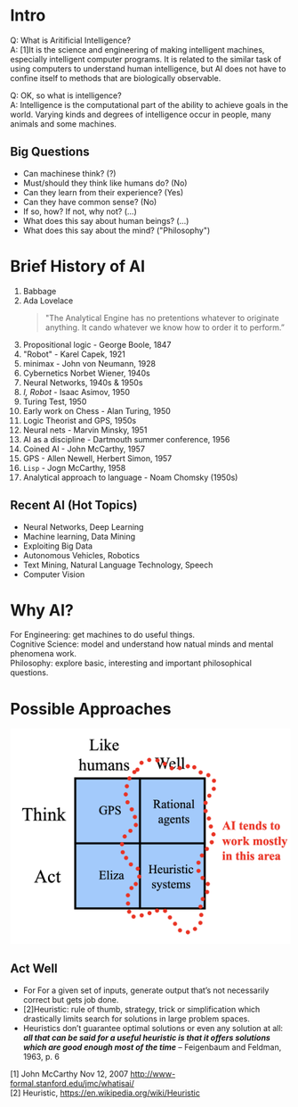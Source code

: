 # Intro
Q: What is Aritificial Intelligence?  
A: [1]It is the science and engineering of making intelligent machines, especially intelligent computer programs. It is related to the similar task of using computers to understand human intelligence, but AI does not have to confine itself to methods that are biologically observable.

Q: OK, so what is intelligence?  
A: Intelligence is the computational part of the ability to achieve goals in the world. Varying kinds and degrees of intelligence occur in people, many animals and some machines.

## Big Questions
- Can machinese think? (?)
- Must/should they think like humans do? (No)
- Can they learn from their experience? (Yes)
- Can they have common sense? (No)
- If so, how? If not, why not? (...)
- What does this say about human beings? (...)
- What does this say about the mind? ("Philosophy")
# Brief History of AI
1. Babbage
2. Ada Lovelace
   > "The Analytical Engine has no pretentions whatever to originate anything. It cando whatever we know how to order it to perform.”
3. Propositional logic - George Boole, 1847
4. "Robot" - Karel  Capek, 1921
5. minimax - John von Neumann, 1928
6. Cybernetics Norbet Wiener, 1940s
7. Neural Networks, 1940s & 1950s
8. *I, Robot* - Isaac Asimov, 1950
9. Turing Test, 1950
10. Early work on Chess - Alan Turing, 1950
11. Logic Theorist and GPS, 1950s
12. Neural nets - Marvin Minsky, 1951
13. AI as a discipline - Dartmouth summer conference, 1956
14. Coined AI - John McCarthy, 1957
15. GPS - Allen Newell, Herbert Simon, 1957
16. `Lisp` - Jogn McCarthy, 1958
17. Analytical approach to language - Noam Chomsky (1950s)

## Recent AI (Hot Topics)
- Neural Networks, Deep Learning
- Machine learning, Data Mining
- Exploiting Big Data
- Autonomous Vehicles, Robotics
- Text Mining, Natural Language Technology, Speech
- Computer Vision
# Why AI?
For Engineering: get machines to do useful things.  
Cognitive Science: model and understand how natual minds and mental phenomena work.  
Philosophy: explore basic, interesting and important philosophical questions.  
# Possible Approaches
![alt text](pic_possible_approaches.png)
## Act Well
- For For a given set of inputs, generate output that’s
not necessarily correct but gets job done.
- [2]Heuristic: rule of thumb, strategy, trick or simplification which drastically limits search for solutions in large problem spaces.
- Heuristics don’t guarantee optimal solutions or even any solution at all: ***all that can be said for a useful heuristic is that it offers solutions which are good enough most of the time*** – Feigenbaum and Feldman, 1963, p. 6


[1] John McCarthy Nov 12, 2007 http://www-formal.stanford.edu/jmc/whatisai/  
[2] Heuristic, https://en.wikipedia.org/wiki/Heuristic

